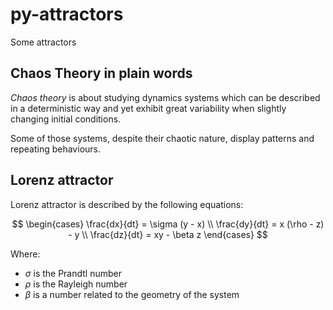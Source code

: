 # py-attractors
Some attractors

## Chaos Theory in plain words

*Chaos theory* is about studying dynamics systems which can be described in a deterministic way and yet exhibit great variability when slightly changing initial conditions.

Some of those systems, despite their chaotic nature, display patterns and repeating behaviours.

## Lorenz attractor

Lorenz attractor is described by the following equations:

$$
\begin{cases}
\frac{dx}{dt} = \sigma (y - x) \\
\frac{dy}{dt} = x (\rho - z) - y \\
\frac{dz}{dt} = xy - \beta z
\end{cases}
$$

Where:
- $\sigma$ is the Prandtl number
- $\rho$ is the Rayleigh number
- $\beta$ is a number related to the geometry of the system
